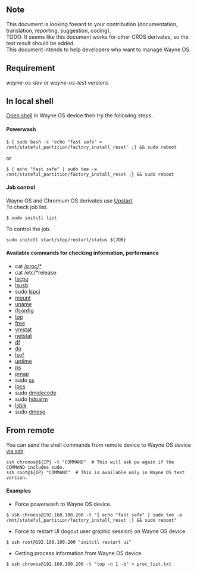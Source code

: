## Note
This document is looking foward to your contribution (documentation, translation, reporting, suggestion, coding).
<br>TODO: It seems like this document works for other CROS derivates, so the test result should be added.
<br>This document intends to help developers who want to manage Wayne OS.

## Requirement
_wayne-os-dev_ or _wayne-os-test_ versions

## In local shell
[Open shell](https://gitlab.com/wayne-inc/wayneos/-/blob/master/docs/en/how-to/using_shell.md) in Wayne OS device then try the following steps.
#### Powerwash
```
$ { sudo bash -c 'echo "fast safe" > /mnt/stateful_partition/factory_install_reset' ;} && sudo reboot
```
or
```
$ { echo "fast safe" | sudo tee -a /mnt/stateful_partition/factory_install_reset ;} && sudo reboot
```
#### Job control
Wayne OS and Chromium OS derivates use [Upstart](https://upstart.ubuntu.com/).
<br>To check job list.
```
$ sudo initctl list
```
To control the job.
```
sudo initctl start/stop/restart/status ${JOB}
```

#### Available commands for checking information, performance
- cat [/proc/*](https://man7.org/linux/man-pages/man5/proc.5.html)
- cat /etc/*release
- [lscpu](https://man7.org/linux/man-pages/man1/lscpu.1.html)
- [lsusb](https://man7.org/linux/man-pages/man8/lsusb.8.html)
- sudo [lspci](https://man7.org/linux/man-pages/man8/lspci.8.html)
- [mount](https://man7.org/linux/man-pages/man8/mount.8.html)
- [uname](https://man7.org/linux/man-pages/man1/uname.1.html)
- [ifconfig](https://man7.org/linux/man-pages/man8/ifconfig.8.html)
- [top](https://man7.org/linux/man-pages/man1/top.1.html)
- [free](https://man7.org/linux/man-pages/man1/free.1.html)
- [vmstat](https://man7.org/linux/man-pages/man8/vmstat.8.html)
- [netstat](https://man7.org/linux/man-pages/man8/netstat.8.html)
- [df](https://man7.org/linux/man-pages/man1/df.1.html)
- [du](https://man7.org/linux/man-pages/man1/du.1.html)
- [lsof](https://man7.org/linux/man-pages/man8/lsof.8.html)
- [uptime](https://man7.org/linux/man-pages/man1/uptime.1.html)
- [ps](https://man7.org/linux/man-pages/man1/ps.1.html)
- [pmap](https://man7.org/linux/man-pages/man1/pmap.1.html)
- sudo [ss](https://man7.org/linux/man-pages/man8/ss.8.html)
- [ipcs](https://man7.org/linux/man-pages/man1/ipcs.1.html)
- sudo [dmidecode](https://linux.die.net/man/8/dmidecode)
- sudo [hdparm](https://man7.org/linux/man-pages/man8/hdparm.8.html)
- [lsblk](https://man7.org/linux/man-pages/man8/lsblk.8.html)
- sudo [dmesg](https://man7.org/linux/man-pages/man1/dmesg.1.html)

## From remote
You can send the shell commands from remote device to Wayne OS device [via ssh](https://gitlab.com/wayne-inc/wayneos/-/blob/master/docs/en/how-to/ssh_connection_from_remote.md).
```
ssh chronos@${IP} -t "COMMAND"  # This will ask pw again if the COMMAND includes sudo.
ssh root@${IP} "COMMAND"  # This is available only in Wayne OS test version.
```

#### Examples
- Force powerwash to Wayne OS device.
```
$ ssh chronos@192.168.100.200 -t "{ echo "fast safe" | sudo tee -a /mnt/stateful_partition/factory_install_reset ;} && sudo reboot"
```
- Force to restart UI (logout user graphic session) on Wayne OS device.
```
$ ssh root@192.168.100.200 "initctl restart ui"
```
- Getting process information from Wayne OS device.
```
$ ssh chronos@192.168.100.200 -t "top -n 1 -b" > proc_list.txt
```
